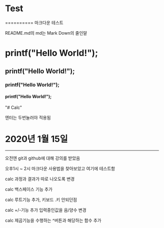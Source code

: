 # Test
==========
마크다운 테스트

README.md의 md는 Mark Down의 줄인말

# printf("Hello World!");


## printf("Hello World!");


### printf("Hello World!");


#### printf("Hello World!");


"# Calc" 

엔터는 두번눌러야 적용됨

# 2020년 1월 15일
--------------
오전엔 git과 github에 대해 강의를 받았음

오후1시 ~ 2시 마크다운 사용법을 찾아보았고 여기에 테스트함

calc 과정과 결과가 따로 나오도록 변경

calc 백스페이스 기능 추가

calc 루트기능 추가, 키보드 .키 안되던점 

calc +/-기능 추가 입력중인값을 음/양수 변경 

calc 제곱기능을 수행하는 ^버튼과 해당하는 함수 추가
